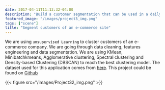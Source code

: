 ```yaml
---
date: 2017-04-11T11:13:32-04:00
description: "Build a customer segmentation that can be used in a daily communication campaigns."
featured_image: "/images/project3_img.png"
tags: ["scene"]
title: "Segment customers of an e-commerce site"
---
```


We are using `unsupervised Learning` to cluster customers of an e-commerce company. We are going through data cleaning, features engineering and data segmentation. We are using KMean, Minibatchkmeans, Agglomerative clustering, Spectral clustering and Density-based Clustering (DBSCAN) to reach the best clustering model. The dataset used for this application comes from [here](https://www.kaggle.com/olistbr/brazilian-ecommerce). This project could be found on [Github](https://github.com/daidi06/Project3)

{{< figure src="/images/Project32_img.png" >}}
